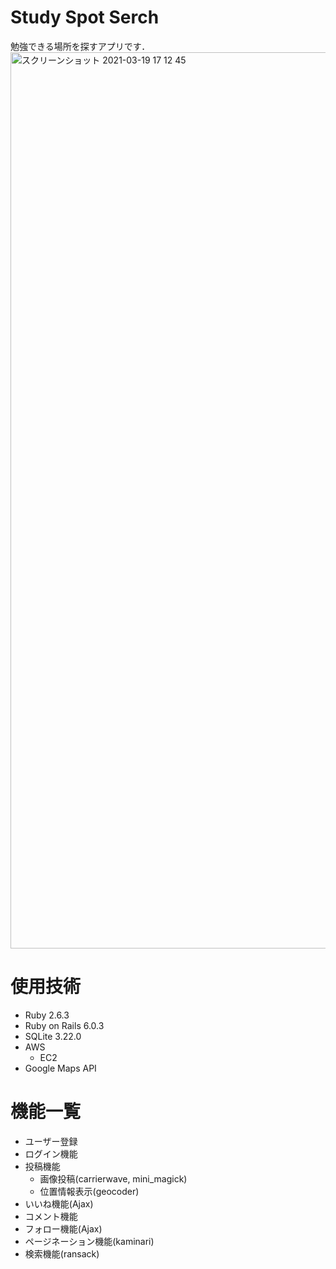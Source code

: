 # Study Spot Serch
勉強できる場所を探すアプリです．
<img width="1434" alt="スクリーンショット 2021-03-19 17 12 45" src="https://user-images.githubusercontent.com/64568034/111899527-7a6f0b00-8a70-11eb-9a12-0b3ec71c258f.png">

# 使用技術
* Ruby 2.6.3
* Ruby on Rails 6.0.3
* SQLite 3.22.0
* AWS
  * EC2
* Google Maps API

# 機能一覧
* ユーザー登録
* ログイン機能
* 投稿機能
  * 画像投稿(carrierwave, mini_magick)
  * 位置情報表示(geocoder)
* いいね機能(Ajax)
* コメント機能
* フォロー機能(Ajax)
* ページネーション機能(kaminari)
* 検索機能(ransack)